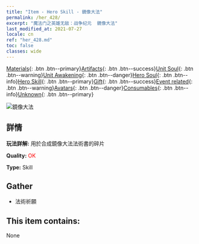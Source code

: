 ```yaml
---
title: "Item - Hero Skill - 鏡像大法"
permalink: /her_428/
excerpt: "魔法门之英雄无敌：战争纪元  鏡像大法"
last_modified_at: 2021-07-27
locale: cn
ref: "her_428.md"
toc: false
classes: wide
---
```

 [Materials](/ItemsCN/){: .btn .btn--primary}[Artifacts](/ItemsCN/Artifacts/){: .btn .btn--success}[Unit Soul](/ItemsCN/UnitSoul/){: .btn .btn--warning}[Unit Awakening](/ItemsCN/UnitAwakening/){: .btn .btn--danger}[Hero Soul](/ItemsCN/HeroSoul/){: .btn .btn--info}[Hero Skill](/ItemsCN/HeroSkill/){: .btn .btn--primary}[Gift](/ItemsCN/Gift/){: .btn .btn--success}[Event related](/ItemsCN/Events/){: .btn .btn--warning}[Avatars](/ItemsCN/Avatars/){: .btn .btn--danger}[Consumables](/ItemsCN/Consumables/){: .btn .btn--info}[Unknown](/ItemsCN/Unknown/){: .btn .btn--primary}

 ![鏡像大法](/images/t/ps_jingxiangdafa.png)

## 詳情
 **玩法詳解:** 用於合成鏡像大法法術書的碎片

 **Quality:** <span style="color: #FF0000">OK</span>

 **Type:** Skill

## Gather

*    法術祈願 

## This item contains:

  None

